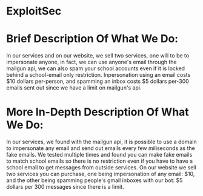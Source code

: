 # ExploitSec

# Brief Description Of What We Do: 
In our services and on our website, we sell two services, one will to be to impersonate anyone, in fact, we can use anyone's email through the mailgun api, we can also spam your school accounts even if it is locked behind a school-email only restriction. Inpersonation using an email costs $10 dollars per-person, and spamming an inbox costs $5 dollars per-300 emails sent out since we have a limit on mailgun's api.

# More In-Depth Description Of What We Do:
In our services, we found with the mailgun api, it is possible to use a domain to impersonate any email and send out emails every few miliseconds as the fake emails. We tested multiple times and found you can make fake emails to match school emails so there is no restriction even if you have to have a school email to get messages from outside services. On our website we sell two services you can purchase, one being impersonation of any email: $10, and the other being spamming people's gmail inboxes with our bot: $5 dollars per 300 messages since there is a limit.
